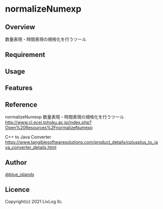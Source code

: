# normalizeNumexp

## Overview
数量表現・時間表現の規格化を行うツール

## Requirement

## Usage

## Features

## Reference

normalizeNumexp 数量表現・時間表現の規格化を行うツール<br>
http://www.cl.ecei.tohoku.ac.jp/index.php?Open%20Resources%2FnormalizeNumexp

C++ to Java Converter<br>
https://www.tangiblesoftwaresolutions.com/product_details/cplusplus_to_java_converter_details.html

## Author

[@blue_islands](https://twitter.com/blue_islands)

## Licence

Copyright(c) 2021 LivLog llc.
